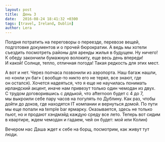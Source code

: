 ```yaml
---
layout: post
title:  День 3
date:   2016-08-24 18:41:32 +0300
tags: [travel, Ireland, Dublin]
author: Lera
---
```


Полдня потратить на&nbsp;переговоры о&nbsp;переезде, перевозе вещей, подготовке документов и&nbsp;о&nbsp;прочей бюрократии. А&nbsp;ведь мы&nbsp;хотели съездить посмотреть районы для аренды жилья в&nbsp;будущем. Ну&nbsp;ничего! К&nbsp;обеду закончили бумажную волокиту, еще весь день впереди! И&nbsp;какой! Солнце, тепло, отличная погода! Такая редкость для этих мест.

А&nbsp;вот и&nbsp;нет. Через полчаса позвонили из&nbsp;аэропорта. Наш багаж нашли, но&nbsp;&laquo;онли ун&nbsp;баг&raquo; ( вообще-то никто его не&nbsp;терял, все знают, где он&nbsp;остался). Хочется надеяться, что я&nbsp;еще не&nbsp;научилась понимать ирландский акцент, иначе нам привезут только один чемодан из&nbsp;двух. С&nbsp;трудом договорившись с&nbsp;дядькой, что afternoon будет с&nbsp;4&nbsp;до&nbsp;7, мы&nbsp;выкроили себе пару часов на&nbsp;погулять по&nbsp;Дублину. Как раз, чтобы дойти до&nbsp;доков, где находятся&nbsp;IT компании и&nbsp;вернуться домой. По&nbsp;пути мы&nbsp;еще попали на&nbsp;temple bar ярмарку. Оказывается, здесь не&nbsp;только пьют, но&nbsp;и&nbsp;продают хэндмэйд каждую среду все лето. Теперь вот сидим в&nbsp;квартире, ждем чемодан и&nbsp;гадаем, чей он&nbsp;будет: мой или Колин)

Вечером нас Даша ждет к&nbsp;себе на&nbsp;борщ, посмотрим, как живут тут люди.